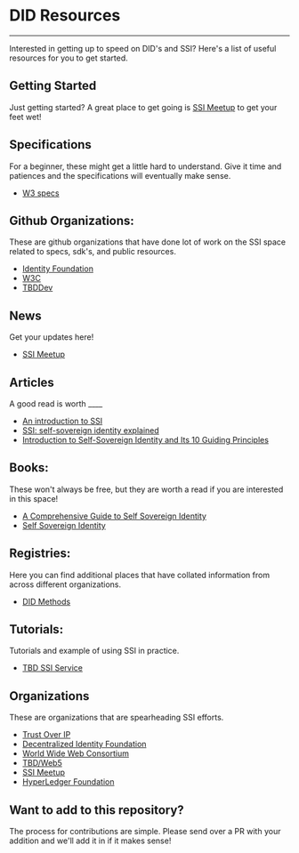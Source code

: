 # DID Resources
---------------------------

Interested in getting up to speed on DID's and SSI? Here's a list of useful
resources for you to get started.

## Getting Started
Just getting started? A great place to get going is [SSI
Meetup](https://ssimeetup.org/) to get your feet wet!

## Specifications

For a beginner, these might get a little hard to understand. Give it time and
patiences and the specifications will eventually make sense.

* [W3 specs](https://www.w3.org/TR/did-core/)

## Github Organizations:

These are github organizations that have done lot of work on the SSI space
related to specs, sdk's, and public resources.

* [Identity Foundation](https://github.com/decentralized-identity)
* [W3C](https://github.com/w3c)
* [TBDDev](https://github.com/TBD54566975)

## News

Get your updates here!

* [SSI Meetup](https://ssimeetup.org/) 

## Articles

A good read is worth ____

* [An introduction to SSI](https://ssi-ambassador.medium.com/an-introduction-to-self-sovereign-identity-ssi-916eb42f0490)
* [SSI: self-sovereign identity explained](https://medium.com/geekculture/ssi-self-sovereign-identity-explained-b7d8cb9ae9c0)
* [Introduction to Self-Sovereign Identity and Its 10 Guiding Principles](https://medium.com/metadium/introduction-to-self-sovereign-identity-and-its-10-guiding-principles-97c1ba603872)

## Books:

These won't always be free, but they are worth a read if you are interested in
this space!

* [A Comprehensive Guide to Self Sovereign Identity](https://www.amazon.in/Comprehensive-Guide-Self-Sovereign-Identity-ebook/dp/B07Q3TXLDP)
* [Self Sovereign Identity](https://www.manning.com/books/self-sovereign-identity)

## Registries: 

Here you can find additional places that have collated information from across
different organizations. 

* [DID Methods](https://www.w3.org/TR/did-spec-registries/#did-methods)

## Tutorials:

Tutorials and example of using SSI in practice.

* [TBD SSI Service](https://frankhinek.com/getting-started-with-tbds-ssi-service/)

## Organizations

These are organizations that are spearheading SSI efforts.

* [Trust Over IP](https://trustoverip.org/)
* [Decentralized Identity Foundation](https://identity.foundation/)
* [World Wide Web Consortium](https://www.w3.org/)
* [TBD/Web5](https://developer.tbd.website/)
* [SSI Meetup](https://ssimeetup.org/)
* [HyperLedger Foundation](https://www.hyperledger.org/)


## Want to add to this repository?

The process for contributions are simple. Please send over a PR with your
addition and we'll add it in if it makes sense!
